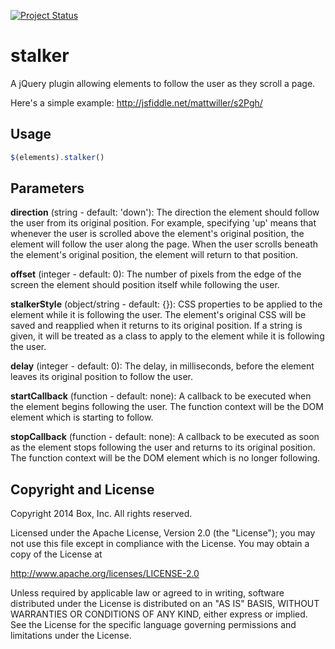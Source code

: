 [![Project Status](http://opensource.box.com/badges/maintenance.svg)](http://opensource.box.com/badges)

stalker
=======

A jQuery plugin allowing elements to follow the user as they scroll a page.

Here's a simple example: http://jsfiddle.net/mattwiller/s2Pgh/

Usage
-----

```js
$(elements).stalker()
```

Parameters
-----

**direction** (string - default: 'down'):
The direction the element should follow the user from its original position.  For example, specifying 'up' means that whenever the user is scrolled above the element's original position, the element will follow the user along the page.  When the user scrolls beneath the element's original position, the element will return to that position.

**offset** (integer - default: 0):
The number of pixels from the edge of the screen the element should position itself while following the user.

**stalkerStyle** (object/string - default: {}):
CSS properties to be applied to the element while it is following the user.  The element's original CSS will be saved and reapplied when it returns to its original position. If a string is given, it will be treated as a class to apply to the element while it is following the user.

**delay** (integer - default: 0):
The delay, in milliseconds, before the element leaves its original position to follow the user.

**startCallback** (function - default: none):
A callback to be executed when the element begins following the user.  The function context will be the DOM element which is starting to follow.

**stopCallback** (function - default: none):
A callback to be executed as soon as the element stops following the user and returns to its original position.  The function context will be the DOM element which is no longer following.


## Copyright and License

Copyright 2014 Box, Inc. All rights reserved.

Licensed under the Apache License, Version 2.0 (the "License");
you may not use this file except in compliance with the License.
You may obtain a copy of the License at

   http://www.apache.org/licenses/LICENSE-2.0

Unless required by applicable law or agreed to in writing, software
distributed under the License is distributed on an "AS IS" BASIS,
WITHOUT WARRANTIES OR CONDITIONS OF ANY KIND, either express or implied.
See the License for the specific language governing permissions and
limitations under the License.
